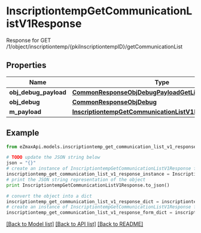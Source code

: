 # InscriptiontempGetCommunicationListV1Response

Response for GET /1/object/inscriptiontemp/{pkiInscriptiontempID}/getCommunicationList

## Properties
Name | Type | Description | Notes
------------ | ------------- | ------------- | -------------
**obj_debug_payload** | [**CommonResponseObjDebugPayloadGetList**](CommonResponseObjDebugPayloadGetList.md) |  | 
**obj_debug** | [**CommonResponseObjDebug**](CommonResponseObjDebug.md) |  | [optional] 
**m_payload** | [**InscriptiontempGetCommunicationListV1ResponseMPayload**](InscriptiontempGetCommunicationListV1ResponseMPayload.md) |  | 

## Example

```python
from eZmaxApi.models.inscriptiontemp_get_communication_list_v1_response import InscriptiontempGetCommunicationListV1Response

# TODO update the JSON string below
json = "{}"
# create an instance of InscriptiontempGetCommunicationListV1Response from a JSON string
inscriptiontemp_get_communication_list_v1_response_instance = InscriptiontempGetCommunicationListV1Response.from_json(json)
# print the JSON string representation of the object
print InscriptiontempGetCommunicationListV1Response.to_json()

# convert the object into a dict
inscriptiontemp_get_communication_list_v1_response_dict = inscriptiontemp_get_communication_list_v1_response_instance.to_dict()
# create an instance of InscriptiontempGetCommunicationListV1Response from a dict
inscriptiontemp_get_communication_list_v1_response_form_dict = inscriptiontemp_get_communication_list_v1_response.from_dict(inscriptiontemp_get_communication_list_v1_response_dict)
```
[[Back to Model list]](../README.md#documentation-for-models) [[Back to API list]](../README.md#documentation-for-api-endpoints) [[Back to README]](../README.md)


